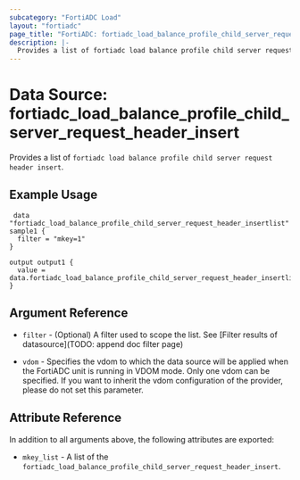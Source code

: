 ```yaml
---
subcategory: "FortiADC Load"
layout: "fortiadc"
page_title: "FortiADC: fortiadc_load_balance_profile_child_server_request_header_insert"
description: |-
  Provides a list of fortiadc load balance profile child server request header insert
---
```


# Data Source: fortiadc_load_balance_profile_child_server_request_header_insert
Provides a list of `fortiadc load balance profile child server request header insert`.

## Example Usage

```hcl
 data "fortiadc_load_balance_profile_child_server_request_header_insertlist" sample1 {
  filter = "mkey=1"
}

output output1 {
  value = data.fortiadc_load_balance_profile_child_server_request_header_insertlist.sample1.mkey_list
}
```

## Argument Reference

* `filter` - (Optional) A filter used to scope the list. See [Filter results of datasource](TODO: append doc filter page)

* `vdom` - Specifies the vdom to which the data source will be applied when the FortiADC unit is running in VDOM mode. Only one vdom can be specified. If you want to inherit the vdom configuration of the provider, please do not set this parameter.

## Attribute Reference

In addition to all arguments above, the following attributes are exported:

* `mkey_list` -  A list of the `fortiadc_load_balance_profile_child_server_request_header_insert`.
